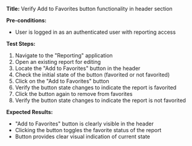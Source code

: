 **Title:** Verify Add to Favorites button functionality in header section

**Pre-conditions:**
* User is logged in as an authenticated user with reporting access

**Test Steps:**
1. Navigate to the "Reporting" application
2. Open an existing report for editing
3. Locate the "Add to Favorites" button in the header
4. Check the initial state of the button (favorited or not favorited)
5. Click on the "Add to Favorites" button
6. Verify the button state changes to indicate the report is favorited
7. Click the button again to remove from favorites
8. Verify the button state changes to indicate the report is not favorited

**Expected Results:**
* "Add to Favorites" button is clearly visible in the header
* Clicking the button toggles the favorite status of the report
* Button provides clear visual indication of current state